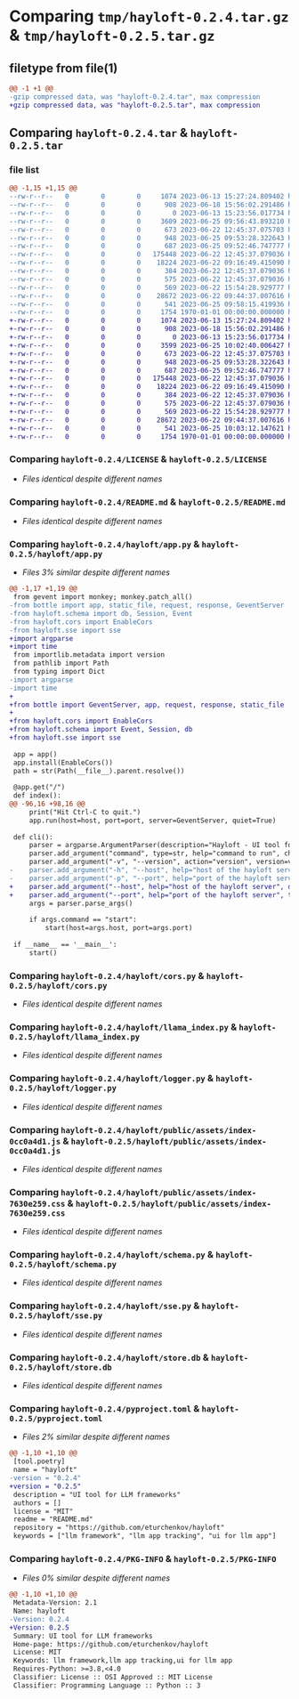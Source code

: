 # Comparing `tmp/hayloft-0.2.4.tar.gz` & `tmp/hayloft-0.2.5.tar.gz`

## filetype from file(1)

```diff
@@ -1 +1 @@
-gzip compressed data, was "hayloft-0.2.4.tar", max compression
+gzip compressed data, was "hayloft-0.2.5.tar", max compression
```

## Comparing `hayloft-0.2.4.tar` & `hayloft-0.2.5.tar`

### file list

```diff
@@ -1,15 +1,15 @@
--rw-r--r--   0        0        0     1074 2023-06-13 15:27:24.809402 hayloft-0.2.4/LICENSE
--rw-r--r--   0        0        0      908 2023-06-18 15:56:02.291486 hayloft-0.2.4/README.md
--rw-r--r--   0        0        0        0 2023-06-13 15:23:56.017734 hayloft-0.2.4/hayloft/__init__.py
--rw-r--r--   0        0        0     3609 2023-06-25 09:56:43.893210 hayloft-0.2.4/hayloft/app.py
--rw-r--r--   0        0        0      673 2023-06-22 12:45:37.075703 hayloft-0.2.4/hayloft/cors.py
--rw-r--r--   0        0        0      948 2023-06-25 09:53:28.322643 hayloft-0.2.4/hayloft/llama_index.py
--rw-r--r--   0        0        0      687 2023-06-25 09:52:46.747777 hayloft-0.2.4/hayloft/logger.py
--rw-r--r--   0        0        0   175448 2023-06-22 12:45:37.079036 hayloft-0.2.4/hayloft/public/assets/index-0cc0a4d1.js
--rw-r--r--   0        0        0    18224 2023-06-22 09:16:49.415090 hayloft-0.2.4/hayloft/public/assets/index-7630e259.css
--rw-r--r--   0        0        0      384 2023-06-22 12:45:37.079036 hayloft-0.2.4/hayloft/public/index.html
--rw-r--r--   0        0        0      575 2023-06-22 12:45:37.079036 hayloft-0.2.4/hayloft/schema.py
--rw-r--r--   0        0        0      569 2023-06-22 15:54:28.929777 hayloft-0.2.4/hayloft/sse.py
--rw-r--r--   0        0        0    28672 2023-06-22 09:44:37.007616 hayloft-0.2.4/hayloft/store.db
--rw-r--r--   0        0        0      541 2023-06-25 09:58:15.419936 hayloft-0.2.4/pyproject.toml
--rw-r--r--   0        0        0     1754 1970-01-01 00:00:00.000000 hayloft-0.2.4/PKG-INFO
+-rw-r--r--   0        0        0     1074 2023-06-13 15:27:24.809402 hayloft-0.2.5/LICENSE
+-rw-r--r--   0        0        0      908 2023-06-18 15:56:02.291486 hayloft-0.2.5/README.md
+-rw-r--r--   0        0        0        0 2023-06-13 15:23:56.017734 hayloft-0.2.5/hayloft/__init__.py
+-rw-r--r--   0        0        0     3599 2023-06-25 10:02:40.006427 hayloft-0.2.5/hayloft/app.py
+-rw-r--r--   0        0        0      673 2023-06-22 12:45:37.075703 hayloft-0.2.5/hayloft/cors.py
+-rw-r--r--   0        0        0      948 2023-06-25 09:53:28.322643 hayloft-0.2.5/hayloft/llama_index.py
+-rw-r--r--   0        0        0      687 2023-06-25 09:52:46.747777 hayloft-0.2.5/hayloft/logger.py
+-rw-r--r--   0        0        0   175448 2023-06-22 12:45:37.079036 hayloft-0.2.5/hayloft/public/assets/index-0cc0a4d1.js
+-rw-r--r--   0        0        0    18224 2023-06-22 09:16:49.415090 hayloft-0.2.5/hayloft/public/assets/index-7630e259.css
+-rw-r--r--   0        0        0      384 2023-06-22 12:45:37.079036 hayloft-0.2.5/hayloft/public/index.html
+-rw-r--r--   0        0        0      575 2023-06-22 12:45:37.079036 hayloft-0.2.5/hayloft/schema.py
+-rw-r--r--   0        0        0      569 2023-06-22 15:54:28.929777 hayloft-0.2.5/hayloft/sse.py
+-rw-r--r--   0        0        0    28672 2023-06-22 09:44:37.007616 hayloft-0.2.5/hayloft/store.db
+-rw-r--r--   0        0        0      541 2023-06-25 10:03:12.147621 hayloft-0.2.5/pyproject.toml
+-rw-r--r--   0        0        0     1754 1970-01-01 00:00:00.000000 hayloft-0.2.5/PKG-INFO
```

### Comparing `hayloft-0.2.4/LICENSE` & `hayloft-0.2.5/LICENSE`

 * *Files identical despite different names*

### Comparing `hayloft-0.2.4/README.md` & `hayloft-0.2.5/README.md`

 * *Files identical despite different names*

### Comparing `hayloft-0.2.4/hayloft/app.py` & `hayloft-0.2.5/hayloft/app.py`

 * *Files 3% similar despite different names*

```diff
@@ -1,17 +1,19 @@
 from gevent import monkey; monkey.patch_all()
-from bottle import app, static_file, request, response, GeventServer
-from hayloft.schema import db, Session, Event
-from hayloft.cors import EnableCors
-from hayloft.sse import sse
+import argparse
+import time
 from importlib.metadata import version
 from pathlib import Path
 from typing import Dict
-import argparse
-import time
+
+from bottle import GeventServer, app, request, response, static_file
+
+from hayloft.cors import EnableCors
+from hayloft.schema import Event, Session, db
+from hayloft.sse import sse
 
 app = app()
 app.install(EnableCors()) 
 path = str(Path(__file__).parent.resolve()) 
 
 @app.get("/")
 def index():
@@ -96,16 +98,16 @@
     print("Hit Ctrl-C to quit.")
     app.run(host=host, port=port, server=GeventServer, quiet=True)
 
 def cli():
     parser = argparse.ArgumentParser(description="Hayloft - UI tool for LLM frameworks")
     parser.add_argument("command", type=str, help="command to run", choices=["start"])
     parser.add_argument("-v", "--version", action="version", version=version(__package__))
-    parser.add_argument("-h", "--host", help="host of the hayloft server", default="localhost")
-    parser.add_argument("-p", "--port", help="port of the hayloft server", type=int, default=7000)
+    parser.add_argument("--host", help="host of the hayloft server", default="localhost")
+    parser.add_argument("--port", help="port of the hayloft server", type=int, default=7000)
     args = parser.parse_args()
 
     if args.command == "start":
         start(host=args.host, port=args.port)
 
 if __name__ == '__main__':
     start()
```

### Comparing `hayloft-0.2.4/hayloft/cors.py` & `hayloft-0.2.5/hayloft/cors.py`

 * *Files identical despite different names*

### Comparing `hayloft-0.2.4/hayloft/llama_index.py` & `hayloft-0.2.5/hayloft/llama_index.py`

 * *Files identical despite different names*

### Comparing `hayloft-0.2.4/hayloft/logger.py` & `hayloft-0.2.5/hayloft/logger.py`

 * *Files identical despite different names*

### Comparing `hayloft-0.2.4/hayloft/public/assets/index-0cc0a4d1.js` & `hayloft-0.2.5/hayloft/public/assets/index-0cc0a4d1.js`

 * *Files identical despite different names*

### Comparing `hayloft-0.2.4/hayloft/public/assets/index-7630e259.css` & `hayloft-0.2.5/hayloft/public/assets/index-7630e259.css`

 * *Files identical despite different names*

### Comparing `hayloft-0.2.4/hayloft/schema.py` & `hayloft-0.2.5/hayloft/schema.py`

 * *Files identical despite different names*

### Comparing `hayloft-0.2.4/hayloft/sse.py` & `hayloft-0.2.5/hayloft/sse.py`

 * *Files identical despite different names*

### Comparing `hayloft-0.2.4/hayloft/store.db` & `hayloft-0.2.5/hayloft/store.db`

 * *Files identical despite different names*

### Comparing `hayloft-0.2.4/pyproject.toml` & `hayloft-0.2.5/pyproject.toml`

 * *Files 2% similar despite different names*

```diff
@@ -1,10 +1,10 @@
 [tool.poetry]
 name = "hayloft"
-version = "0.2.4"
+version = "0.2.5"
 description = "UI tool for LLM frameworks"
 authors = []
 license = "MIT"
 readme = "README.md"
 repository = "https://github.com/eturchenkov/hayloft"
 keywords = ["llm framework", "llm app tracking", "ui for llm app"]
```

### Comparing `hayloft-0.2.4/PKG-INFO` & `hayloft-0.2.5/PKG-INFO`

 * *Files 0% similar despite different names*

```diff
@@ -1,10 +1,10 @@
 Metadata-Version: 2.1
 Name: hayloft
-Version: 0.2.4
+Version: 0.2.5
 Summary: UI tool for LLM frameworks
 Home-page: https://github.com/eturchenkov/hayloft
 License: MIT
 Keywords: llm framework,llm app tracking,ui for llm app
 Requires-Python: >=3.8,<4.0
 Classifier: License :: OSI Approved :: MIT License
 Classifier: Programming Language :: Python :: 3
```

